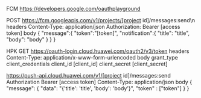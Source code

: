 FCM
https://developers.google.com/oauthplayground

POST https://fcm.googleapis.com/v1/projects/[project id]/messages:send\n
headers
Content-Type: application/json
Authorization: Bearer [access token]
body
{
   "message":{
      "token":"[token]",
      "notification":{
        "title": "title",
        "body": "body"
      }
   }
}

HPK
GET https://oauth-login.cloud.huawei.com/oauth2/v3/token
headers
Content-Type: application/x-www-form-urlencoded
body
grant_type client_credentials
client_id [client_id]
client_secret [client_secret]

https://push-api.cloud.huawei.com/v1/[project id]/messages:send
Authorization Bearer [access token]
Content-Type: application/json
body
{
    "message": {
        "data": "{'title': 'title', 'body': 'body'}",
        "token" : ["token"]
    }
}
